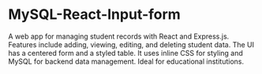 # MySQL-React-Input-form
A web app for managing student records with React and Express.js. Features include adding, viewing, editing, and deleting student data. The UI has a centered form and a styled table. It uses inline CSS for styling and MySQL for backend data management. Ideal for educational institutions.
